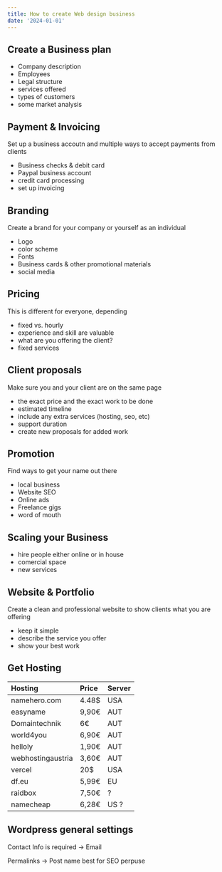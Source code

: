 ```yaml
---
title: How to create Web design business
date: '2024-01-01'
---
```


## Create a Business plan

* Company description
* Employees
* Legal structure
* services offered
* types of customers
* some market analysis


## Payment & Invoicing
Set up a business accoutn and multiple ways to accept payments from clients
* Business checks & debit card
* Paypal business account
* credit card processing
* set up invoicing

## Branding
Create a brand for your company or yourself as an individual
* Logo
* color scheme
* Fonts
* Business cards & other promotional materials
* social media

## Pricing
This is different for everyone, depending
* fixed vs. hourly
* experience and skill are valuable
* what are you offering the client?
* fixed services

## Client proposals
Make sure you and your client are on the same page
* the exact price and the exact work to be done
* estimated timeline
* include any extra services (hosting, seo, etc)
* support duration
* create new proposals for added work

## Promotion
Find ways to get your name out there
* local business
* Website SEO
* Online ads
* Freelance gigs
* word of mouth

## Scaling your Business
* hire people either online or in house
* comercial space
* new services

## Website & Portfolio
Create a clean and professional website to show clients what you are offering
* keep it simple
* describe the service you offer
* show your best work

## Get Hosting

| Hosting | Price | Server |
|:-------|:-------|:-------|
namehero.com | 4.48$ | USA
easyname | 9,90€ | AUT
Domaintechnik | 6€ | AUT
world4you | 6,90€ | AUT
helloly | 1,90€ | AUT
webhostingaustria | 3,60€ | AUT
vercel | 20$ | USA
df.eu | 5,99€ | EU
raidbox | 7,50€ | ?
namecheap | 6,28€ | US ?

## Wordpress general settings

Contact Info is required -> Email

Permalinks -> Post name best for SEO perpuse

 